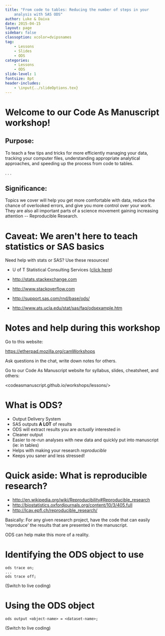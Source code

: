 ```yaml
---
title: "From code to tables: Reducing the number of steps in your
    analysis with SAS ODS"
author: Luke & Daiva
date: 2015-04-15
layout: page
sidebar: false
classoption: xcolor=dvipsnames
tag:
    - Lessons
    - Slides
    - ODS
categories:
    - Lessons
    - ODS
slide-level: 1
fontsize: 8pt
header-includes:
    - \input{../slideOptions.tex}
---
```


# Welcome to our Code As Manuscript workshop! #

## Purpose: ##

To teach a few tips and tricks for more efficiently managing your
data, tracking your computer files, understanding appropriate
analytical approaches, and speeding up the process from code to
tables.

. . .

## Significance: ##

Topics we cover will help you get more comfortable with data, reduce
the chance of overlooked errors, and give you more control over your
work. They are also all important parts of a science movement gaining
increasing attention -- Reproducible Research.

# Caveat: We aren't here to teach statistics or SAS basics #

Need help with stats or SAS? Use these resources!

* U of T Statistical Consulting Services ([click here](http://www.utstat.toronto.edu/wordpress/?page_id=25))

* <http://stats.stackexchange.com>

* <http://www.stackoverflow.com>

* <http://support.sas.com/rnd/base/ods/>

* <http://www.ats.ucla.edu/stat/sas/faq/odsexample.htm>

# Notes and help during this workshop #

Go to this website:

<https://etherpad.mozilla.org/camWorkshops>

Ask questions in the chat, write down notes for others.

Go to our Code As Manuscript website for syllabus, slides, cheatsheet,
and others:

<codeasmanuscript.github.io/workshops/lessons/>

# What is ODS? #

* Output Delivery System
* SAS outputs **A LOT** of results
* ODS will extract results you are *actually* interested in
* Cleaner output
* Easier to re-run analyses with new data and quickly put into
  manuscript (ie: in tables)
* Helps with making your research *reproducible*
* Keeps you saner and less stressed!

# Quick aside: What is reproducible research? #

* <http://en.wikipedia.org/wiki/Reproducibility#Reproducible_research>
* <http://biostatistics.oxfordjournals.org/content/10/3/405.full>
* <http://lcav.epfl.ch/reproducible_research/>

Basically: For any given research project, have the code that can
easily 'reproduce' the results that are presented in the manuscript.

ODS can help make this more of a reality.

# Identifying the ODS object to use #

    ods trace on;
    ...
    ods trace off;

(Switch to live coding)
 
# Using the ODS object #

    ods output <object-name> = <dataset-name>;

(Switch to live coding)


